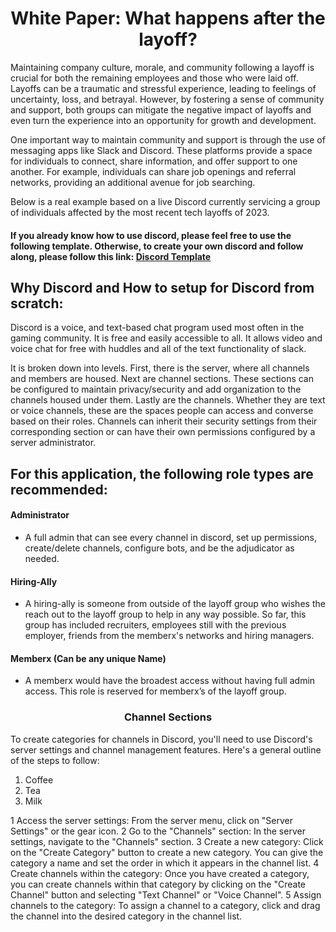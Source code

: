 <h1 align="center">White Paper: What happens after the layoff?</h1>
<p>Maintaining company culture, morale, and community following a layoff is crucial for both the remaining employees and those who were laid off. Layoffs can be a traumatic and stressful experience, leading to feelings of uncertainty, loss, and betrayal. However, by fostering a sense of community and support, both groups can mitigate the negative impact of layoffs and even turn the experience into an opportunity for growth and development.</p>
<p>One important way to maintain community and support is through the use of messaging apps like Slack and Discord. These platforms provide a space for individuals to connect, share information, and offer support to one another. For example, individuals can share job openings and referral networks, providing an additional avenue for job searching.</p>
<p>Below is a real example based on a live Discord currently servicing a group of individuals affected by the most recent tech layoffs of 2023.</p>

#### If you already know how to use discord, please feel free to use the following template.  Otherwise, to create your own discord and follow along, please follow this link: [Discord Template](https://discord.new/Q6hCwuZPyhbT) 
## Why Discord and How to setup for Discord from scratch:
<p>Discord is a voice, and text-based chat program used most often in the gaming community.  It is free and easily accessible to all.  It allows video and voice chat for free with huddles and all of the text functionality of slack.</p>  
<p>It is broken down into levels.  First, there is the server, where all channels and members are housed.  Next are channel sections.  These sections can be configured to maintain privacy/security and add organization to the channels housed under them.  Lastly are the channels.  Whether they are text or voice channels, these are the spaces people can access and converse based on their roles.  Channels can inherit their security settings from their corresponding section or can have their own permissions configured by a server administrator.</p>


## For this application, the following role types are recommended: 
#### Administrator
  - A full admin that can see every channel in discord, set up permissions, create/delete channels, configure bots, and be the adjudicator as needed.
#### Hiring-Ally
  - A hiring-ally is someone from outside of the layoff group who wishes the reach out to the layoff group to help in any way possible.  So far, this group has included recruiters, employees still with the previous employer, friends from the memberx's networks and hiring managers.
#### Memberx (Can be any unique Name)
  - A memberx would have the broadest access without having full admin access.  This role is reserved for memberx’s of the layoff group.
<h3 align="center">Channel Sections</h3>
<p>To create categories for channels in Discord, you'll need to use Discord's server settings and channel management features. Here's a general outline of the steps to follow:</p>
<ol>
  <li>Coffee</li>
  <li>Tea</li>
  <li>Milk</li>
</ol>
1  Access the server settings: From the server menu, click on "Server Settings" or the gear icon.
2  Go to the "Channels" section: In the server settings, navigate to the "Channels" section.
3  Create a new category: Click on the "Create Category" button to create a new category. You can give the category a name and set the order in which it appears in the channel list.
4  Create channels within the category: Once you have created a category, you can create channels within that category by clicking on the "Create Channel" button and selecting "Text Channel" or "Voice Channel".
5  Assign channels to the category: To assign a channel to a category, click and drag the channel into the desired category in the channel list.
